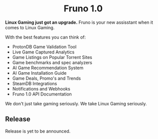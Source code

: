 <h1 align=center>Fruno 1.0</h1>

<p><b>Linux Gaming just got an upgrade.</b> Fruno is your new assisstant when it comes to Linux Gaming.</p>

With the best features you can think of:
- ProtonDB Game Validation Tool
- Live Game Captured Analytics
- Game Listings on Popular Torrent Sites
- Game benchmarks and spec analyzers
- AI Game Recommendation System
- AI Game Installation Guide
- Game Deals, Promo's and Trends
- SteamDB Integrations
- Notifications and Webhooks
- Fruno 1.0 API Documentation

We don't just take gaming seriously. We take Linux Gaming seriously.

## Release

Release is yet to be announced.
